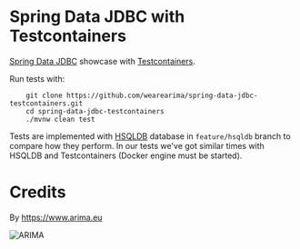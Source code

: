 # Spring Data JDBC with Testcontainers

[Spring Data JDBC](https://github.com/spring-projects/spring-data-jdbc) showcase with [Testcontainers](https://www.testcontainers.org/).
 
Run tests with: 

```
    git clone https://github.com/wearearima/spring-data-jdbc-testcontainers.git
    cd spring-data-jdbc-testcontainers
    ./mvnw clean test
```

Tests are implemented with [HSQLDB](http://hsqldb.org/) database in `feature/hsqldb` branch to compare how they perform. In our tests we've got similar times with HSQLDB and Testcontainers (Docker engine must be started). 

# Credits

By https://www.arima.eu

![ARIMA](https://arima.eu/arima-claim.png)
